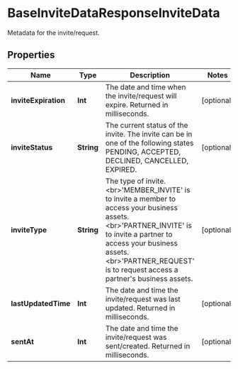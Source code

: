 

# BaseInviteDataResponseInviteData

Metadata for the invite/request.

## Properties

Name | Type | Description | Notes
------------ | ------------- | ------------- | -------------
**inviteExpiration** | **Int** | The date and time when the invite/request will expire. Returned in milliseconds. |  [optional]
**inviteStatus** | **String** | The current status of the invite. The invite can be in one of the following states PENDING, ACCEPTED, DECLINED, CANCELLED, EXPIRED. |  [optional]
**inviteType** | **String** | The type of invite. &lt;br&gt;&#39;MEMBER_INVITE&#39; is to invite a member to access your business assets. &lt;br&gt;&#39;PARTNER_INVITE&#39; is to invite a partner to access your business assets. &lt;br&gt;&#39;PARTNER_REQUEST&#39; is to request access a partner&#39;s business assets. |  [optional]
**lastUpdatedTime** | **Int** | The date and time the invite/request was last updated. Returned in milliseconds. |  [optional]
**sentAt** | **Int** | The date and time the invite/request was sent/created. Returned in milliseconds. |  [optional]



